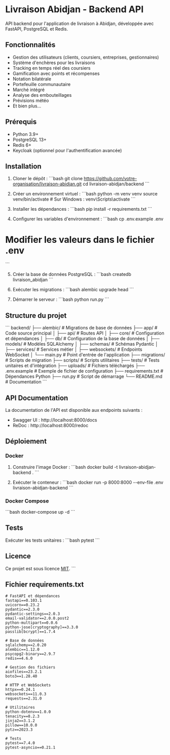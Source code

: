 # Livraison Abidjan - Backend API

API backend pour l'application de livraison à Abidjan, développée avec FastAPI, PostgreSQL et Redis.

## Fonctionnalités

- Gestion des utilisateurs (clients, coursiers, entreprises, gestionnaires)
- Système d'enchères pour les livraisons
- Tracking en temps réel des coursiers
- Gamification avec points et récompenses
- Notation bilatérale
- Portefeuille communautaire
- Marché intégré
- Analyse des embouteillages
- Prévisions météo
- Et bien plus...

## Prérequis

- Python 3.9+
- PostgreSQL 13+
- Redis 6+
- Keycloak (optionnel pour l'authentification avancée)

## Installation

1. Cloner le dépôt :
\`\`\`bash
git clone https://github.com/votre-organisation/livraison-abidjan.git
cd livraison-abidjan/backend
\`\`\`

2. Créer un environnement virtuel :
\`\`\`bash
python -m venv venv
source venv/bin/activate  # Sur Windows : venv\Scripts\activate
\`\`\`

3. Installer les dépendances :
\`\`\`bash
pip install -r requirements.txt
\`\`\`

4. Configurer les variables d'environnement :
\`\`\`bash
cp .env.example .env
# Modifier les valeurs dans le fichier .env
\`\`\`

5. Créer la base de données PostgreSQL :
\`\`\`bash
createdb livraison_abidjan
\`\`\`

6. Exécuter les migrations :
\`\`\`bash
alembic upgrade head
\`\`\`

7. Démarrer le serveur :
\`\`\`bash
python run.py
\`\`\`

## Structure du projet

\`\`\`
backend/
├── alembic/              # Migrations de base de données
├── app/                  # Code source principal
│   ├── api/              # Routes API
│   ├── core/             # Configuration et dépendances
│   ├── db/               # Configuration de la base de données
│   ├── models/           # Modèles SQLAlchemy
│   ├── schemas/          # Schémas Pydantic
│   ├── services/         # Services métier
│   ├── websockets/       # Endpoints WebSocket
│   └── main.py           # Point d'entrée de l'application
├── migrations/           # Scripts de migration
├── scripts/              # Scripts utilitaires
├── tests/                # Tests unitaires et d'intégration
├── uploads/              # Fichiers téléchargés
├── .env.example          # Exemple de fichier de configuration
├── requirements.txt      # Dépendances Python
├── run.py                # Script de démarrage
└── README.md             # Documentation
\`\`\`

## API Documentation

La documentation de l'API est disponible aux endpoints suivants :

- Swagger UI : http://localhost:8000/docs
- ReDoc : http://localhost:8000/redoc

## Déploiement

### Docker

1. Construire l'image Docker :
\`\`\`bash
docker build -t livraison-abidjan-backend .
\`\`\`

2. Exécuter le conteneur :
\`\`\`bash
docker run -p 8000:8000 --env-file .env livraison-abidjan-backend
\`\`\`

### Docker Compose

\`\`\`bash
docker-compose up -d
\`\`\`

## Tests

Exécuter les tests unitaires :
\`\`\`bash
pytest
\`\`\`

## Licence

Ce projet est sous licence [MIT](LICENSE).
\`\`\`

## Fichier requirements.txt

```plaintext file="backend/requirements.txt"
# FastAPI et dépendances
fastapi==0.103.1
uvicorn==0.23.2
pydantic==2.3.0
pydantic-settings==2.0.3
email-validator==2.0.0.post2
python-multipart==0.0.6
python-jose[cryptography]==3.3.0
passlib[bcrypt]==1.7.4

# Base de données
sqlalchemy==2.0.20
alembic==1.12.0
psycopg2-binary==2.9.7
redis==4.6.0

# Gestion des fichiers
aiofiles==23.2.1
boto3==1.28.40

# HTTP et WebSockets
httpx==0.24.1
websockets==11.0.3
requests==2.31.0

# Utilitaires
python-dotenv==1.0.0
tenacity==8.2.3
jinja2==3.1.2
pillow==10.0.0
pytz==2023.3

# Tests
pytest==7.4.0
pytest-asyncio==0.21.1

